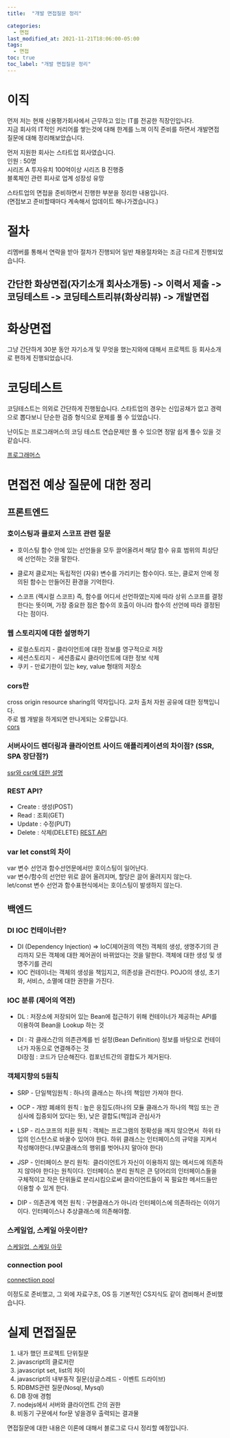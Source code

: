 ```yaml
---
title:  "개발 면접질문 정리"

categories:
  - 면접
last_modified_at: 2021-11-21T18:06:00-05:00
tags:
  - 면접
toc: true
toc_label: "개발 면접질문 정리"
---
```


# 이직
먼저 저는 현재 신용평가회사에서 근무하고 있는 IT를 전공한 직장인입니다. <br>
지금 회사의 IT적인 커리어를 쌓는것에 대해 한계를 느껴 이직 준비를 하면서 개발면접 질문에 대해 정리해보았습니다.<br>

먼저 지원한 회사는 스타트업 회사였습니다.<br>
인원 : 50명 <br>
시리즈 A 투자유치 100억이상 시리즈 B 진행중<br>
블록체인 관련 회사로 업계 성장성 유망

스타트업의 면접을 준비하면서 진행한 부분을 정리한 내용입니다. <br>
(면접보고 준비할때마다 계속해서 업데이트 해나가겠습니다.)

# 절차
리멤버를 통해서 연락을 받아 절차가 진행되어 일반 채용절차와는 조금 다르게 진행되었습니다.

## 간단한 화상면접(자기소개 회사소개등) -> 이력서 제출 -> 코딩테스트 -> 코딩테스트리뷰(화상리뷰) -> 개발면접

# 화상면접
그냥 간단하게 30분 동안 자기소개 및 무엇을 했는지와에 대해서 프로젝트 등 회사소개로 편하게 진행되었습니다.

# 코딩테스트
코딩테스트는 의외로 간단하게 진행됬습니다. 스타트업의 경우는 신입공채가 없고 경력으로 뽑다보니 단순한 검증 형식으로 문제를 풀 수 있었습니다.<br>

난이도는 프로그래머스의 코딩 테스트 연습문제만 풀 수 있으면 정말 쉽게 풀수 있을 것 같습니다.<br>

[프로그래머스](https://programmers.co.kr/learn/challenges)


# 면접전 예상 질문에 대한 정리
## 프론트엔드
### 호이스팅과 클로저 스코프 관련 질문
- 호이스팅
함수 안에 있는 선언들을 모두 끌어올려서 해당 함수 유효 범위의 최상단에 선언하는 것을 말한다.

- 클로저
클로저는 독립적인 (자유) 변수를 가리키는 함수이다. 또는, 클로저 안에 정의된 함수는 만들어진 환경을 기억한다.

- 스코프 (렉시컬 스코프)
즉, 함수를 어디서 선언하였는지에 따라 상위 스코프를 결정한다는 뜻이며, 가장 중요한 점은 함수의 호출이 아니라 함수의 선언에 따라 결정된다는 점이다.

### 웹 스토리지에 대한 설명하기
- 로컬스토리지 - 클라이언트에 대한 정보를 영구적으로 저장
- 세션스토리지 -  세션종료시 클라이언트에 대한 정보 삭제
- 쿠키 - 만료기한이 있는 key, value 형태의 저장소 


### cors란
cross origin resource sharing의 약자입니다. 교차 출처 자원 공유에 대한 정책입니다. <br>
주로 웹 개발을 하게되면 만나게되는 오류입니다. <br>
[cors](https://developer.mozilla.org/ko/docs/Web/HTTP/CORS)


### 서버사이드 렌더링과 클라이언트 사이드 애플리케이션의 차이점? (SSR, SPA 장단점?)
[ssr와 csr에 대한 설명](https://d2.naver.com/helloworld/7804182)

### REST API?
- Create : 생성(POST)
- Read : 조회(GET)
- Update : 수정(PUT)
- Delete : 삭제(DELETE)
[REST API](https://gmlwjd9405.github.io/2018/09/21/rest-and-restful.html)

### var let const의 차이
var 변수 선언과 함수선언문에서만 호이스팅이 일어난다.<br>
var 변수/함수의 선언만 위로 끌어 올려지며, 할당은 끌어 올려지지 않는다.<br>
let/const 변수 선언과 함수표현식에서는 호이스팅이 발생하지 않는다.

## 백엔드
### DI IOC 컨테이너란?
- DI (Dependency Injection)
=> IoC(제어권의 역전) 객체의 생성, 생명주기의 관리까지 모든 객체에 대한 제어권이 바뀌었다는 것을 말한다.
객체에 대한 생성 및 생명주기를 관리
- IOC 컨테이너는 객체의 생성을 책임지고, 의존성을 관리한다.
POJO의 생성, 초기화, 서비스, 소멸에 대한 권한을 가진다.

### IOC 분류 (제어의 역전)
- DL : 저장소에 저장되어 있는 Bean에 접근하기 위해 컨테이너가 제공하는 API를 이용하여 Bean을 Lookup 하는 것

- DI : 각 클래스간의 의존관계를 빈 설정(Bean Definition) 정보를 바탕으로 컨테이너가 자동으로 연결해주는 것<br>
DI장점 : 코드가 단순해진다. 컴포넌트간의 결합도가 제거된다.


### 객체지향의 5원칙
- SRP - 단일책임원칙 : 하나의 클래스는 하나의 책임만 가져야 한다.
- OCP - 개방 폐쇄의 원칙 : 높은 응집도(하나의 모듈 클래스가 하나의 책임 또는 관심사에 집중되어 있다는 뜻), 낮은 결합도(책임과 관심사가 
- LSP - 리스코프의 치환 원칙 : 객체는 프로그램의 정확성을 깨지 않으면서  하위 타입의 인스턴스로 바꿀수 있어야 한다.
하위 클래스는 인터페이스의 규약을 지켜서 작성해야한다.(부모클래스의 행위를 벗어나지 말아야 한다)

- JSP - 인터페이스 분리 원칙:  클라이언트가 자신이 이용하지 않는 메서드에 의존하지 않아야 한다는 원칙이다. 인터페이스 분리 원칙은 큰 덩어리의 인터페이스들을 구체적이고 작은 단위들로 분리시킴으로써 클라이언트들이 꼭 필요한 메서드들만 이용할 수 있게 한다. 

- DIP - 의존관계 역전 원칙 : 구현클래스가 아니라 인터페이스에 의존하라는 이야기이다. 인터페이스나 추상클래스에 의존해야함.


### 스케일업, 스케일 아웃이란?
[스케일업, 스케일 아웃](https://library.gabia.com/contents/infrahosting/1222/)

### connection pool
[connectiion pool](https://linked2ev.github.io/spring/2019/08/14/Spring-3-%EC%BB%A4%EB%84%A5%EC%85%98-%ED%92%80%EC%9D%B4%EB%9E%80/)

이정도로 준비했고, 그 외에 자료구조, OS 등 기본적인 CS지식도 같이 겸비해서 준비했습니다.

# 실제 면접질문

1. 내가 했던 프로젝트 단위질문
2. javascript의 클로저란
3. javascript set, list의 차이
4. javascript의 내부동작 질문(싱글스레드 - 이벤트 드라이브)
5. RDBMS관련 질문(Nosql, Mysql)
6. DB 장애 경험
7. nodejs에서 서버와 클라이언트 간의 권한
8. 비동기 구문에서 for문 넣을경우 출력되는 결과물

면접질문에 대한 내용은 이론에 대해서 블로그로 다시 정리할 예정입니다.